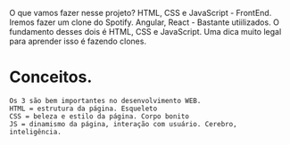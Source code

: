 O que vamos fazer nesse projeto? 
    HTML, CSS e JavaScript - FrontEnd.
    Iremos fazer um clone do Spotify.
    Angular, React - Bastante utiilizados.
        O fundamento desses dois é HTML, CSS e JavaScript.
    Uma dica muito legal para aprender isso é fazendo clones.

# Conceitos. 
    Os 3 são bem importantes no desenvolvimento WEB. 
    HTML = estrutura da página. Esqueleto
    CSS = beleza e estilo da página. Corpo bonito
    JS = dinamismo da página, interação com usuário. Cerebro, inteligência. 


